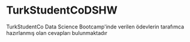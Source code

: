 # TurkStudentCoDSHW
TurkStudentCo Data Science Bootcamp'inde verilen ödevlerin tarafımca hazırlanmış olan cevapları bulunmaktadır
